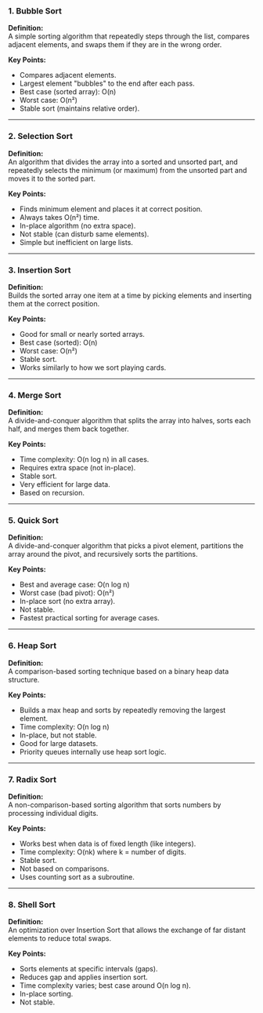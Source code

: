 ### 1. **Bubble Sort**

**Definition:**  
A simple sorting algorithm that repeatedly steps through the list, compares adjacent elements, and swaps them if they are in the wrong order.

**Key Points:**

- Compares adjacent elements.
- Largest element "bubbles" to the end after each pass.
- Best case (sorted array): O(n)
- Worst case: O(n²)
- Stable sort (maintains relative order).
    

---

### 2. **Selection Sort**

**Definition:**  
An algorithm that divides the array into a sorted and unsorted part, and repeatedly selects the minimum (or maximum) from the unsorted part and moves it to the sorted part.

**Key Points:**

- Finds minimum element and places it at correct position.
- Always takes O(n²) time.
- In-place algorithm (no extra space).
- Not stable (can disturb same elements).
- Simple but inefficient on large lists.
    

---

### 3. **Insertion Sort**

**Definition:**  
Builds the sorted array one item at a time by picking elements and inserting them at the correct position.

**Key Points:**

- Good for small or nearly sorted arrays.
- Best case (sorted): O(n)
- Worst case: O(n²)
- Stable sort.
- Works similarly to how we sort playing cards.
    

---

### 4. **Merge Sort**

**Definition:**  
A divide-and-conquer algorithm that splits the array into halves, sorts each half, and merges them back together.

**Key Points:**

- Time complexity: O(n log n) in all cases.
- Requires extra space (not in-place).
- Stable sort.
- Very efficient for large data.
- Based on recursion.

---

### 5. **Quick Sort**

**Definition:**  
A divide-and-conquer algorithm that picks a pivot element, partitions the array around the pivot, and recursively sorts the partitions.

**Key Points:**

- Best and average case: O(n log n)
- Worst case (bad pivot): O(n²)
- In-place sort (no extra array).
- Not stable.
- Fastest practical sorting for average cases.

---

### 6. **Heap Sort**

**Definition:**  
A comparison-based sorting technique based on a binary heap data structure.

**Key Points:**

- Builds a max heap and sorts by repeatedly removing the largest element.
- Time complexity: O(n log n)
- In-place, but not stable.
- Good for large datasets.
- Priority queues internally use heap sort logic.
    

---

### 7. **Radix Sort**

**Definition:**  
A non-comparison-based sorting algorithm that sorts numbers by processing individual digits.

**Key Points:**

- Works best when data is of fixed length (like integers).
- Time complexity: O(nk) where k = number of digits.
- Stable sort.
- Not based on comparisons.
- Uses counting sort as a subroutine.

---

### 8. **Shell Sort**

**Definition:**  
An optimization over Insertion Sort that allows the exchange of far distant elements to reduce total swaps.

**Key Points:**

- Sorts elements at specific intervals (gaps).
- Reduces gap and applies insertion sort.
- Time complexity varies; best case around O(n log n).
- In-place sorting.
- Not stable.